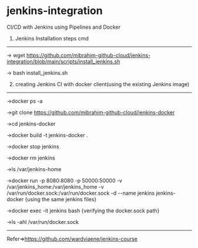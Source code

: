 # jenkins-integration


CI/CD with Jenkins using Pipelines and Docker

1) Jenkins Installation steps cmd
--------------------------------------------------
-> wget https://github.com/mibrahim-github-cloud/jenkins-integration/blob/main/scripts/install_jenkins.sh

-> bash install_jenkins.sh


2) creating Jenkins CI with docker client(using the existing Jenkins image)
--------------------------------------------------------------------------------
->docker ps -a

->git clone https://github.com/mibrahim-github-cloud/jenkins-docker

->cd jenkins-docker

->docker build -t jenkins-docker .

->docker stop jenkins

->docker rm jenkins

->ls /var/jenkins-home

->docker run -p 8080:8080 -p 50000:50000 -v /var/jenkins_home:/var/jenkins_home -v /var/run/docker.sock:/var/run/docker.sock -d --name jenkins jenkins-docker {using the same jenkins files}

->docker exec -it jenkins bash {verifying the docker.sock path}

->ls -ahl /var/run/docker.sock

--------------------------------------------------------------------------------
Refer=>https://github.com/wardviaene/jenkins-course
